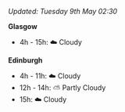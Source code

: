 *Updated: Tuesday 9th May 02:30*

**Glasgow**

* 4h - 15h: :cloud: Cloudy

**Edinburgh**

* 4h - 11h: :cloud: Cloudy
* 12h - 14h: :partly_sunny: Partly Cloudy
* 15h: :cloud: Cloudy
